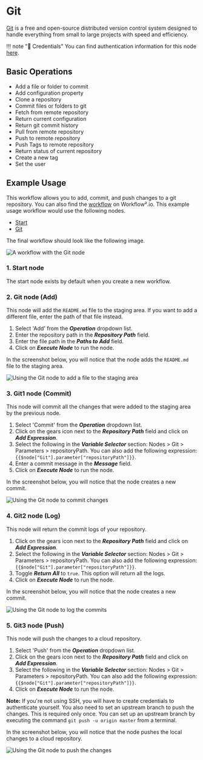 # Git

[Git](https://git-scm.com/) is a free and open-source distributed version control system designed to handle everything from small to large projects with speed and efficiency.

!!! note "🔑 Credentials"
    You can find authentication information for this node [here](/workflow/integrations/credentials/git/).



## Basic Operations

* Add a file or folder to commit
* Add configuration property
* Clone a repository
* Commit files or folders to git
* Fetch from remote repository
* Return current configuration
* Return git commit history
* Pull from remote repository
* Push to remote repository
* Push Tags to remote repository
* Return status of current repository
* Create a new tag
* Set the user

## Example Usage

This workflow allows you to add, commit, and push changes to a git repository. You can also find the [workflow](https://n8n.io/workflows/1115) on Workflow².io. This example usage workflow would use the following nodes.
- [Start](/workflow/integrations/core-nodes/n8n-nodes-base.start/)
- [Git]()

The final workflow should look like the following image.

![A workflow with the Git node](/_images/integrations/core-nodes/git/workflow.png)

### 1. Start node

The start node exists by default when you create a new workflow.

### 2. Git node (Add)

This node will add the `README.md` file to the staging area. If you want to add a different file, enter the path of that file instead.

1. Select 'Add' from the ***Operation*** dropdown list.
2. Enter the repository path in the ***Repository Path*** field.
3. Enter the file path in the ***Paths to Add*** field.
4. Click on ***Execute Node*** to run the node.

In the screenshot below, you will notice that the node adds the `README.md` file to the staging area.

![Using the Git node to add a file to the staging area](/_images/integrations/core-nodes/git/git_node.png)

### 3. Git1 node (Commit)

This node will commit all the changes that were added to the staging area by the previous node.

1. Select 'Commit' from the ***Operation*** dropdown list.
2. Click on the gears icon next to the ***Repository Path*** field and click on ***Add Expression***.
3. Select the following in the ***Variable Selector*** section: Nodes > Git > Parameters > repositoryPath. You can also add the following expression: `{{$node["Git"].parameter["repositoryPath"]}}`.
4. Enter a commit message in the ***Message*** field.
5. Click on ***Execute Node*** to run the node.

In the screenshot below, you will notice that the node creates a new commit.

![Using the Git node to commit changes](/_images/integrations/core-nodes/git/git1_node.png)

### 4. Git2 node (Log)

This node will return the commit logs of your repository.

1. Click on the gears icon next to the ***Repository Path*** field and click on ***Add Expression***.
2. Select the following in the ***Variable Selector*** section: Nodes > Git > Parameters > repositoryPath. You can also add the following expression: `{{$node["Git"].parameter["repositoryPath"]}}`.
3. Toggle ***Return All*** to `true`. This option will return all the logs.
4. Click on ***Execute Node*** to run the node.

In the screenshot below, you will notice that the node creates a new commit.

![Using the Git node to log the commits](/_images/integrations/core-nodes/git/git2_node.png)

### 5. Git3 node (Push)

This node will push the changes to a cloud repository.

1. Select 'Push' from the ***Operation*** dropdown list.
2. Click on the gears icon next to the ***Repository Path*** field and click on ***Add Expression***.
3. Select the following in the ***Variable Selector*** section: Nodes > Git > Parameters > repositoryPath. You can also add the following expression: `{{$node["Git"].parameter["repositoryPath"]}}`.
4. Click on ***Execute Node*** to run the node.

**Note:** If you're not using SSH, you will have to create credentials to authenticate yourself. You also need to set an upstream branch to push the changes. This is required only once. You can set up an upstream branch by executing the command `git push -u origin master` from a terminal.

In the screenshot below, you will notice that the node pushes the local changes to a cloud repository.

![Using the Git node to push the changes](/_images/integrations/core-nodes/git/git3_node.png)
